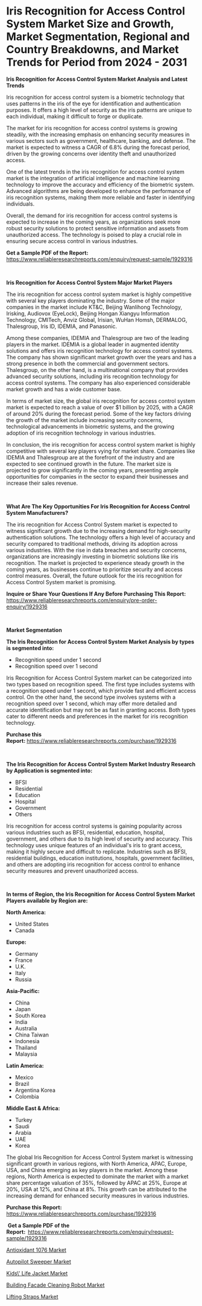 <p><h1>Iris Recognition for Access Control System Market Size and Growth, Market Segmentation, Regional and Country Breakdowns, and Market Trends for Period from 2024 -  2031</h1></p><p><strong>Iris Recognition for Access Control System Market Analysis and Latest Trends</strong></p>
<p><p>Iris recognition for access control system is a biometric technology that uses patterns in the iris of the eye for identification and authentication purposes. It offers a high level of security as the iris patterns are unique to each individual, making it difficult to forge or duplicate.</p><p>The market for iris recognition for access control systems is growing steadily, with the increasing emphasis on enhancing security measures in various sectors such as government, healthcare, banking, and defense. The market is expected to witness a CAGR of 6.8% during the forecast period, driven by the growing concerns over identity theft and unauthorized access.</p><p>One of the latest trends in the iris recognition for access control system market is the integration of artificial intelligence and machine learning technology to improve the accuracy and efficiency of the biometric system. Advanced algorithms are being developed to enhance the performance of iris recognition systems, making them more reliable and faster in identifying individuals.</p><p>Overall, the demand for iris recognition for access control systems is expected to increase in the coming years, as organizations seek more robust security solutions to protect sensitive information and assets from unauthorized access. The technology is poised to play a crucial role in ensuring secure access control in various industries.</p></p>
<p><strong>Get a Sample PDF of the Report:&nbsp;</strong> <a href="https://www.reliableresearchreports.com/enquiry/request-sample/1929316">https://www.reliableresearchreports.com/enquiry/request-sample/1929316</a></p>
<p>&nbsp;</p>
<p><strong>Iris Recognition for Access Control System Major Market Players</strong></p>
<p><p>The iris recognition for access control system market is highly competitive with several key players dominating the industry. Some of the major companies in the market include KT&C, Beijing Wanlihong Technology, Irisking, Audiovox (EyeLock), Beijing Hongan Xiangyu Information Technology, CMITech, Anviz Global, Irisian, WuHan Homsh, DERMALOG, Thalesgroup, Iris ID, IDEMIA, and Panasonic.</p><p>Among these companies, IDEMIA and Thalesgroup are two of the leading players in the market. IDEMIA is a global leader in augmented identity solutions and offers iris recognition technology for access control systems. The company has shown significant market growth over the years and has a strong presence in both the commercial and government sectors. Thalesgroup, on the other hand, is a multinational company that provides advanced security solutions, including iris recognition technology for access control systems. The company has also experienced considerable market growth and has a wide customer base.</p><p>In terms of market size, the global iris recognition for access control system market is expected to reach a value of over $1 billion by 2025, with a CAGR of around 20% during the forecast period. Some of the key factors driving the growth of the market include increasing security concerns, technological advancements in biometric systems, and the growing adoption of iris recognition technology in various industries.</p><p>In conclusion, the iris recognition for access control system market is highly competitive with several key players vying for market share. Companies like IDEMIA and Thalesgroup are at the forefront of the industry and are expected to see continued growth in the future. The market size is projected to grow significantly in the coming years, presenting ample opportunities for companies in the sector to expand their businesses and increase their sales revenue.</p></p>
<p>&nbsp;</p>
<p><strong>What Are The Key Opportunities For Iris Recognition for Access Control System Manufacturers?</strong></p>
<p><p>The iris recognition for Access Control System market is expected to witness significant growth due to the increasing demand for high-security authentication solutions. The technology offers a high level of accuracy and security compared to traditional methods, driving its adoption across various industries. With the rise in data breaches and security concerns, organizations are increasingly investing in biometric solutions like iris recognition. The market is projected to experience steady growth in the coming years, as businesses continue to prioritize security and access control measures. Overall, the future outlook for the iris recognition for Access Control System market is promising.</p></p>
<p><strong>Inquire or Share Your Questions If Any Before Purchasing This Report:</strong> <a href="https://www.reliableresearchreports.com/enquiry/pre-order-enquiry/1929316">https://www.reliableresearchreports.com/enquiry/pre-order-enquiry/1929316</a></p>
<p>&nbsp;</p>
<p><strong>Market Segmentation</strong></p>
<p><strong>The Iris Recognition for Access Control System Market Analysis by types is segmented into:</strong></p>
<p><ul><li>Recognition speed under 1 second</li><li>Recognition speed over 1 second</li></ul></p>
<p><p>Iris Recognition for Access Control System market can be categorized into two types based on recognition speed. The first type includes systems with a recognition speed under 1 second, which provide fast and efficient access control. On the other hand, the second type involves systems with a recognition speed over 1 second, which may offer more detailed and accurate identification but may not be as fast in granting access. Both types cater to different needs and preferences in the market for iris recognition technology.</p></p>
<p><strong>Purchase this Report:&nbsp;</strong><a href="https://www.reliableresearchreports.com/purchase/1929316">https://www.reliableresearchreports.com/purchase/1929316</a></p>
<p>&nbsp;</p>
<p><strong>The Iris Recognition for Access Control System Market Industry Research by Application is segmented into:</strong></p>
<p><ul><li>BFSI</li><li>Residential</li><li>Education</li><li>Hospital</li><li>Government</li><li>Others</li></ul></p>
<p><p>Iris recognition for access control systems is gaining popularity across various industries such as BFSI, residential, education, hospital, government, and others due to its high level of security and accuracy. This technology uses unique features of an individual's iris to grant access, making it highly secure and difficult to replicate. Industries such as BFSI, residential buildings, education institutions, hospitals, government facilities, and others are adopting iris recognition for access control to enhance security measures and prevent unauthorized access.</p></p>
<p>&nbsp;</p>
<p><strong>In terms of Region, the Iris Recognition for Access Control System Market Players available by Region are:</strong></p>
<p>
    <p> <strong> North America: </strong>
        <ul>
            <li>United States</li>
            <li>Canada</li>
        </ul>
        </p> 
    <p> <strong> Europe: </strong>
        <ul>
            <li>Germany</li>
            <li>France</li>
            <li>U.K.</li>
            <li>Italy</li>
            <li>Russia</li>
        </ul>
        </p> 
    <p> <strong> Asia-Pacific: </strong>
        <ul>
            <li>China</li>
            <li>Japan</li>
            <li>South Korea</li>
            <li>India</li>
            <li>Australia</li>
            <li>China Taiwan</li>
            <li>Indonesia</li>
            <li>Thailand</li>
            <li>Malaysia</li>
        </ul>
        </p> 
    <p> <strong> Latin America: </strong>
        <ul>
            <li>Mexico</li>
            <li>Brazil</li>
            <li>Argentina Korea</li>
            <li>Colombia</li>
        </ul>
        </p> 
    <p> <strong> Middle East & Africa: </strong>
        <ul>
            <li>Turkey</li>
            <li>Saudi</li>
            <li>Arabia</li>
            <li>UAE</li>
            <li>Korea</li>
        </ul>
    </p>
    </p>
<p><p>The global Iris Recognition for Access Control System market is witnessing significant growth in various regions, with North America, APAC, Europe, USA, and China emerging as key players in the market. Among these regions, North America is expected to dominate the market with a market share percentage valuation of 35%, followed by APAC at 25%, Europe at 20%, USA at 12%, and China at 8%. This growth can be attributed to the increasing demand for enhanced security measures in various industries.</p></p>
<p><strong>Purchase this Report: </strong><a href="https://www.reliableresearchreports.com/purchase/1929316">https://www.reliableresearchreports.com/purchase/1929316</a></p>
<p>&nbsp;<strong>Get a Sample PDF of the Report:&nbsp;&nbsp;</strong><a href="https://www.reliableresearchreports.com/enquiry/request-sample/1929316">https://www.reliableresearchreports.com/enquiry/request-sample/1929316</a></p>
<p><strong></strong></p>
<p><p><a href="https://view.publitas.com/reportprime-1/antioxidant-1076-market-provides-detailed-segmentation-of-this-market-based-on-type-application-and-region-and-forecast-for-the-period-from-2024-2031/">Antioxidant 1076 Market</a></p><p><a href="https://gratis-rainforest-2ca.notion.site/Autopilot-Sweeper-Market-Analysis-Examines-its-Scope-on-Growth-Opportunities-and-Forecasted-Trends--ff842ff155534fd9a43e61cb7e7d40cb">Autopilot Sweeper Market</a></p><p><a href="https://crocus-run-b5a.notion.site/Kids-Life-Jacket-Market-Size-and-Growth-Market-Segmentation-Regional-and-Country-Breakdowns-and-504c9ee3c6e94282ace1c3d8521c8552">Kids\' Life Jacket Market</a></p><p><a href="https://metal-farmhouse-e95.notion.site/Building-Facade-Cleaning-Robot-Market-Dynamics-2024-2031-Also-about-Its-Market-Trends-Projections--d275656a0cb74f68bd894c5d55cb35d1">Building Facade Cleaning Robot Market</a></p><p><a href="https://view.publitas.com/reportprime-1/lifting-straps-market-with-the-goal-of-estimating-the-market-size-and-future-growth-potential-of-various-market-segments-based-on-component-applications-end-user-and-region/">Lifting Straps Market</a></p></p>